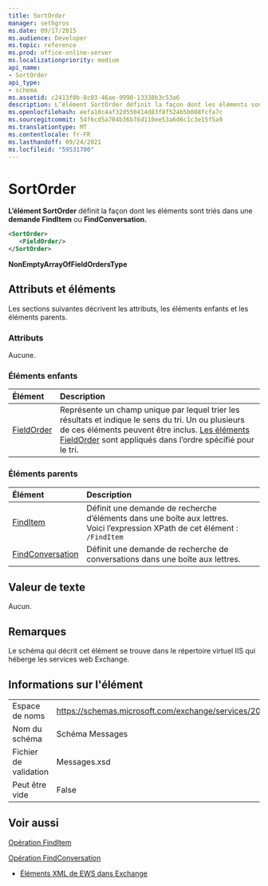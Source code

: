 ```yaml
---
title: SortOrder
manager: sethgros
ms.date: 09/17/2015
ms.audience: Developer
ms.topic: reference
ms.prod: office-online-server
ms.localizationpriority: medium
api_name:
- SortOrder
api_type:
- schema
ms.assetid: c2413f0b-8c03-46ae-9990-13338b3c53a6
description: L’élément SortOrder définit la façon dont les éléments sont triés dans une demande FindItem ou FindConversation.
ms.openlocfilehash: eefa10c4af32d550414d83f8f524b5b088fcfa7c
ms.sourcegitcommit: 54f6cd5a704b36b76d110ee53a6d6c1c3e15f5a9
ms.translationtype: MT
ms.contentlocale: fr-FR
ms.lasthandoff: 09/24/2021
ms.locfileid: "59531700"
---
```

# <a name="sortorder"></a>SortOrder

**L’élément SortOrder** définit la façon dont les éléments sont triés dans une **demande FindItem** ou **FindConversation.** 
  
```xml
<SortOrder>
   <FieldOrder/>
</SortOrder>
```

 **NonEmptyArrayOfFieldOrdersType**
## <a name="attributes-and-elements"></a>Attributs et éléments

Les sections suivantes décrivent les attributs, les éléments enfants et les éléments parents.
  
### <a name="attributes"></a>Attributs

Aucune.
  
### <a name="child-elements"></a>Éléments enfants

|**Élément**|**Description**|
|:-----|:-----|
|[FieldOrder](fieldorder.md) <br/> |Représente un champ unique par lequel trier les résultats et indique le sens du tri. Un ou plusieurs de ces éléments peuvent être inclus. [Les éléments FieldOrder](fieldorder.md) sont appliqués dans l’ordre spécifié pour le tri.  <br/> |
   
### <a name="parent-elements"></a>Éléments parents

|**Élément**|**Description**|
|:-----|:-----|
|[FindItem](finditem.md) <br/> |Définit une demande de recherche d’éléments dans une boîte aux lettres.  <br/> Voici l’expression XPath de cet élément :  `/FindItem` <br/> |
|[FindConversation](findconversation.md) <br/> |Définit une demande de recherche de conversations dans une boîte aux lettres.  <br/> |
   
## <a name="text-value"></a>Valeur de texte

Aucun.
  
## <a name="remarks"></a>Remarques

Le schéma qui décrit cet élément se trouve dans le répertoire virtuel IIS qui héberge les services web Exchange.
  
## <a name="element-information"></a>Informations sur l'élément

|||
|:-----|:-----|
|Espace de noms  <br/> |https://schemas.microsoft.com/exchange/services/2006/messages  <br/> |
|Nom du schéma  <br/> |Schéma Messages  <br/> |
|Fichier de validation  <br/> |Messages.xsd  <br/> |
|Peut être vide  <br/> |False  <br/> |
   
## <a name="see-also"></a>Voir aussi



[Opération FindItem](finditem-operation.md)
  
[Opération FindConversation](findconversation-operation.md)


- [Éléments XML de EWS dans Exchange](ews-xml-elements-in-exchange.md)

